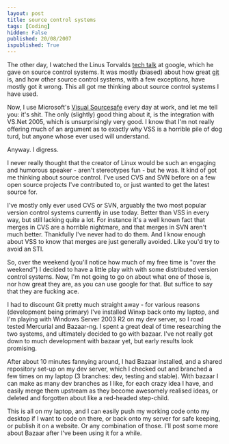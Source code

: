 ```yaml
---
layout: post
title: source control systems
tags: [Coding]
hidden: False
published: 20/08/2007
ispublished: True
---
```

The other day, I watched the Linus Torvalds <a href="http://www.youtube.com/watch?v=4XpnKHJAok8" title="Linus Torvald's tech talk on git" target="_blank">tech talk</a> at google, which he gave on source control systems. It was mostly (biased) about how great <a href="http://git.or.cz/" target="_blank">git</a> is, and how other source control systems, with a few exceptions, have mostly got it wrong. This all got me thinking about source control systems I have used.

Now, I use Microsoft's <a href="http://msdn2.microsoft.com/en-us/vstudio/aa718670.aspx" target="_blank">Visual Sourcesafe</a> every day at work, and let me tell you: it's shit. The only (slightly) good thing about it, is the integration with VS.Net 2005, which is unsurprisingly very good. I know that I'm not really offering much of an argument as to exactly why VSS is a horrible pile of dog turd, but anyone whose ever used will understand.

Anyway. I digress.

I never really thought that the creator of Linux would be such an engaging and humorous speaker - aren't stereotypes fun - but he was. It kind of got me thinking about source control. I've used CVS and SVN before on a few open source projects I've contributed to, or just wanted to get the latest source for.

I've mostly only ever used CVS or SVN, arguably the two most popular version control systems currently in use today. Better than VSS in every way, but still lacking quite a lot. For instance it's a well known fact that merges in CVS are a horrible nightmare, and that merges in SVN aren't much better. Thankfully I've never had to do them. And I know enough about VSS to know that merges are just generally avoided. Like you'd try to avoid an STI.

So, over the weekend (you'll notice how much of my free time is "over the weekend") I decided to have a little play with with some distributed version control systems. Now, I'm not going to go on about what one of those is, nor how great they are, as you can use google for that. But suffice to say that they are fucking ace.

I had to discount Git pretty much straight away - for various reasons (development being primary) I've installed Winxp back onto my laptop, and I'm playing with Windows Server 2003 R2 on my dev server, so I road tested Mercurial and Bazaar-ng. I spent a great deal of time researching the two systems, and ultimately decided to go with bazaar.  I've not really got down to much development with bazaar yet, but early results look promising.

After about 10 minutes fannying around, I had Bazaar installed, and a shared repository set-up on my dev server, which I checked out and branched a few times on my laptop (3 branches: dev, testing and stable). With bazaar I can make as many dev branches as I like, for each crazy idea I have, and easily merge them upstream as they become awesomely realised ideas, or deleted and forgotten about like a red-headed step-child.

This is all on my laptop, and I can easily push my working code onto my desktop if I want to code on there, or back onto my server for safe keeping, or publish it on a website. Or any combination of those. I'll post some more about Bazaar after I've been using it for a while.
